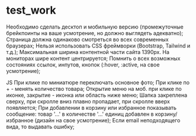 # test_work

Необходимо сделать десктоп и мобильную версию (промежуточные брейкпоинты на ваше усмотрение, но должно выглядеть адекватно);
Страница должна одинаково смотреться во всех современных браузерах;
Нельзя использовать CSS фреймворки (Bootstrap, Tailwind и т.д.);
Максимальная ширина контентной части сайта 1390px. На мониторах шире контент центрируется;
Помнить о всех возможных состояниях ссылок, инпутов, кнопок (:hover, :active, на свое усмотрение);

JS
При клике по миниатюре переключать основное фото;
При клике по + - менять количество товара;
Открытие меню на моб. при клике по иконке, закрытие - иконка или область ниже меню;
Шапка закреплена сверху, при скролле вниз плавно пропадает, при скролле вверх появляется;
При добавлении в корзину или избранное показывать сообщение: товар '...' в количестве '...' единиц добавлен в корзину/избранное (дизайн на свое усмотрение);
Если email неподходящего вида, то выдавать ошибку;
